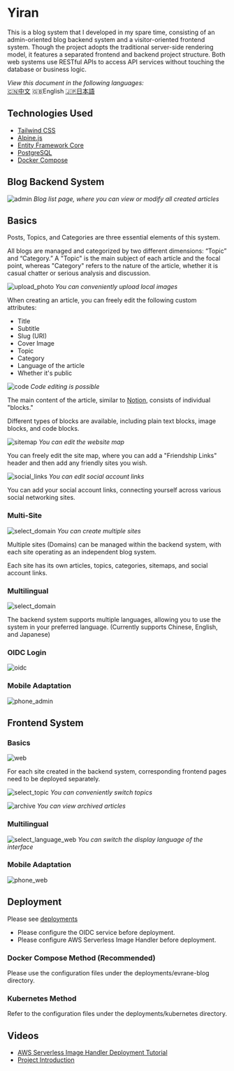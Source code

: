 # Yiran

This is a blog system that I developed in my spare time, consisting of an admin-oriented blog backend system and a visitor-oriented frontend system. Though the project adopts the traditional server-side rendering model, it features a separated frontend and backend project structure. Both web systems use RESTful APIs to access API services without touching the database or business logic.

*View this document in the following languages:*  
[🇨🇳中文](../README.md) 🇬🇧English [🇯🇵日本語](./README.Jp.md)

## Technologies Used

- [Tailwind CSS](https://tailwindcss.com)
- [Alpine.js](https://alpinejs.dev)
- [Entity Framework Core](https://learn.microsoft.com/en-us/ef/core/)
- [PostgreSQL](https://www.postgresql.org)
- [Docker Compose](https://docs.docker.com/compose/)

## Blog Backend System

![admin](./img/admin.webp)
*Blog list page, where you can view or modify all created articles*

## Basics

Posts, Topics, and Categories are three essential elements of this system.

All blogs are managed and categorized by two different dimensions: “Topic” and “Category.” A "Topic" is the main subject of each article and the focal point, whereas "Category" refers to the nature of the article, whether it is casual chatter or serious analysis and discussion.

![upload_photo](./img/upload_photo.webp)
*You can conveniently upload local images*

When creating an article, you can freely edit the following custom attributes:

- Title
- Subtitle
- Slug (URI)
- Cover Image
- Topic
- Category
- Language of the article
- Whether it's public

![code](./img/code.webp)
*Code editing is possible*

The main content of the article, similar to [Notion](https://www.notion.so), consists of individual "blocks."

Different types of blocks are available, including plain text blocks, image blocks, and code blocks.

![sitemap](./img/sitemap.webp)
*You can edit the website map*

You can freely edit the site map, where you can add a "Friendship Links" header and then add any friendly sites you wish.

![social_links](./img/social_links.webp)
*You can edit social account links*

You can add your social account links, connecting yourself across various social networking sites.

### Multi-Site

![select_domain](./img/select_domain.webp)
*You can create multiple sites*

Multiple sites (Domains) can be managed within the backend system, with each site operating as an independent blog system.

Each site has its own articles, topics, categories, sitemaps, and social account links.

### Multilingual

![select_domain](./img/select_langauge_admin.webp)

The backend system supports multiple languages, allowing you to use the system in your preferred language. (Currently supports Chinese, English, and Japanese)

### OIDC Login

![oidc](./img/oidc.webp)

### Mobile Adaptation

![phone_admin](./img/phone_admin.webp)

## Frontend System

### Basics

![web](./img/web.webp)

For each site created in the backend system, corresponding frontend pages need to be deployed separately.

![select_topic](./img/select_topic.webp)
*You can conveniently switch topics*

![archive](./img/archive.webp)
*You can view archived articles*

### Multilingual

![select_language_web](./img/select_language_web.webp)
*You can switch the display language of the interface*

### Mobile Adaptation

![phone_web](./img/phone_web.webp)

## Deployment

Please see [deployments](./deployments/README.md)

- Please configure the OIDC service before deployment.
- Please configure AWS Serverless Image Handler before deployment.

### Docker Compose Method (Recommended)

Please use the configuration files under the deployments/evrane-blog directory.

### Kubernetes Method

Refer to the configuration files under the deployments/kubernetes directory.

## Videos

- [AWS Serverless Image Handler Deployment Tutorial](https://www.youtube.com/watch?v=ZpnQLg4Co9A)
- [Project Introduction](https://www.youtube.com/watch?v=N76b9gZ28D8)
